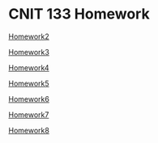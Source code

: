 # CNIT 133 Homework

[Homework2](https://ahanks8.github.io/Homework2/)

[Homework3](https://ahanks8.github.io/Homework3/)

[Homework4]()

[Homework5]()

[Homework6]()

[Homework7]()

[Homework8]()
